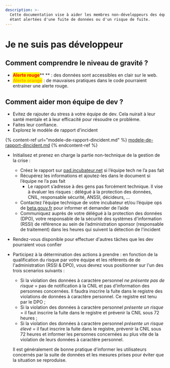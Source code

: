 ```yaml
---
description: >-
  Cette documentation vise à aider les membres non-développeurs des équipes
  étant alertées d'une fuite de données ou d'un risque de fuite.
---
```


# Je ne suis pas développeur

## Comment comprendre le niveau de gravité ?

* <mark style="color:red;">**Alerte rouge**</mark>\*\* \*\* : des données sont accessibles en clair sur le web.
* <mark style="color:orange;">**Alerte orange**</mark> : de mauvaises pratiques dans le code pourraient entrainer une alerte rouge.

## Comment aider mon équipe de dev ?

* Evitez de rajouter du stress à votre équipe de dev. Cela nuirait à leur santé mentale et à leur efficacité pour résoudre ce problème.
* Faites leur confiance.
* Explorez le modèle de rapport d'incident

{% content-ref url="modele-de-rapport-dincident.md" %}
[modele-de-rapport-dincident.md](modele-de-rapport-dincident.md)
{% endcontent-ref %}

* Initialisez et prenez en charge la partie non-technique de la gestion de la crise :
  * Créez le rapport sur [pad.incubateur.net](http://pad.incubateur.net) si l’équipe tech ne l’a pas fait
  * Récupérez les informations et ajoutez-les dans le document si l’équipe ne l’a pas fait
    * Le rapport s’adresse à des gens pas forcément technique. Il vise à évaluer les risques : délégué à la protection des données, CNIL, responsable sécurité, ANSSI, décideurs, …
  * Contactez l’équipe technique de votre incubateur et/ou l’équipe ops de [beta.gouv.fr](http://beta.gouv.fr) pour informer et demander de l’aide
  * Communiquez auprès de votre délégué à la protection des données (DPO), votre responsable de la sécurité des systèmes d'information (RSSI) de référence au sein de l’administration sponsor (responsable de traitement) dans les heures qui suivent la détection de l'incident
* Rendez-vous disponible pour effectuer d'autres tâches que les dev pourraient vous confier
*   Participez à la détermination des actions à prendre : en fonction de la qualification du risque par votre équipe et les référents de de l'administration (RSSI & DPO), vous devrez vous positionner sur l'un des trois scenarios suivants :

    * Si la violation des données à caractère personnel _ne présente pas de risque_ = pas de notification à la CNIL et pas d’information des personnes concernées. Il faudra inscrire la fuite dans le registre des violations de données à caractère personnel. Ce registre est tenu par le DPO ;
    * Si la violation des données à caractère personnel _présente un risque_ = il faut inscrire la fuite dans le registre et prévenir la CNIL sous 72 heures ;
    * Si la violation des données à caractère personnel _présente un risque élevé_ = il faut inscrire la fuite dans le registre, prévenir la CNIL sous 72 heures et informer les personnes concernées au plus vite de la violation de leurs données à caractère personnel.

    Il est généralement de bonne pratique d'informer les utilisateurs concernés par la suite de données et les mesures prises pour éviter que la situation se reproduise.
